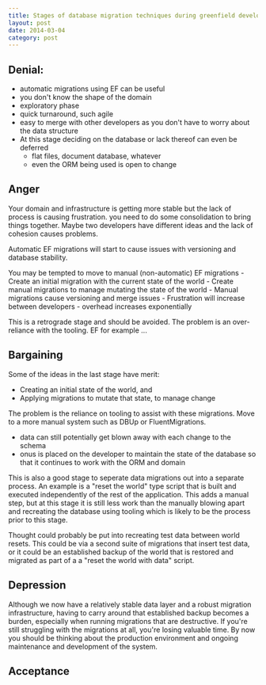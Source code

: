 ```yaml
---
title: Stages of database migration techniques during greenfield development
layout: post
date: 2014-03-04
category: post
---
```




## Denial:

- automatic migrations using EF can be useful
- you don't know the shape of the domain
- exploratory phase
- quick turnaround, such agile
- easy to merge with other developers as you don't have to worry about the data structure
- At this stage deciding on the database or lack thereof can even be deferred
	- flat files, document database, whatever
	- even the ORM being used is open to change

## Anger

Your domain and infrastructure is getting more stable but the lack of process is causing frustration. you need to do some consolidation to bring things together. Maybe two developers have different ideas and the lack of cohesion causes problems.

Automatic EF migrations will start to cause issues with versioning and database stability.

You may be tempted to move to manual (non-automatic) EF migrations
	- Create an initial migration with the current state of the world
	- Create manual migrations to manage mutating the state of the world
	- Manual migrations cause versioning and merge issues
	- Frustration will increase between developers
	- overhead increases exponentially

This is a retrograde stage and should be avoided. The problem is an over-reliance with the tooling. EF for example ...


## Bargaining

Some of the ideas in the last stage have merit:
- Creating an initial state of the world, and
- Applying migrations to mutate that state, to manage change

The problem is the reliance on tooling to assist with these migrations. Move to a more manual system such as DBUp or FluentMigrations.

- data can still potentially get blown away with each change to the schema
- onus is placed on the developer to maintain the state of the database so that it continues to work with the ORM and domain

This is also a good stage to seperate data migrations out into a separate process. An example is a "reset the world" type script that is built and executed independently of the rest of the application. This adds a manual step, but at this stage it is still less work than the manually blowing apart and recreating the database using tooling which is likely to be the process prior to this stage.

Thought could probably be put into recreating test data between world resets. This could be via a second suite of migrations that insert test data, or it could be an established backup of the world that is restored and migrated as part of a a "reset the world with data" script.


## Depression

Although we now have a relatively stable data layer and a robust migration infrastructure, having to carry around that established backup becomes a burden, especially when running migrations that are destructive. If you're still struggling with the migrations at all, you're losing valuable time. By now you should be thinking about the production environment and ongoing maintenance and development of the system.


## Acceptance

